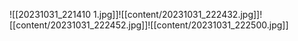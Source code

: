 ![[20231031_221410 1.jpg]]![[content/20231031_222432.jpg]]![[content/20231031_222452.jpg]]![[content/20231031_222500.jpg]]